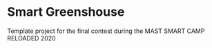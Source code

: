 Smart Greenshouse
==================

Template project for the final contest during the MAST SMART CAMP RELOADED 2020